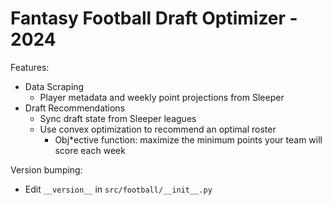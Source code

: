 # Fantasy Football Draft Optimizer - 2024

Features:
- Data Scraping
  - Player metadata and weekly point projections from Sleeper
- Draft Recommendations
  - Sync draft state from Sleeper leagues
  - Use convex optimization to recommend an optimal roster
    - Obj*ective function: maximize the minimum points your team will score each week

Version bumping:
- Edit `__version__` in `src/football/__init__.py`
